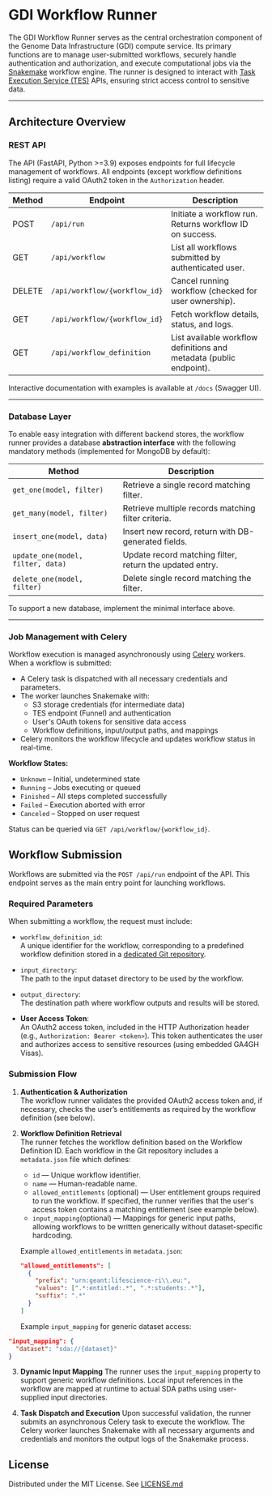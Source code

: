 # GDI Workflow Runner

The GDI Workflow Runner serves as the central orchestration component of the Genome Data Infrastructure (GDI) compute service. Its primary functions are to manage user-submitted workflows, securely handle authentication and authorization, and execute computational jobs via the [Snakemake](https://snakemake.readthedocs.io/) workflow engine. The runner is designed to interact with [Task Execution Service (TES)](https://github.com/ga4gh/task-execution-schemas) APIs, ensuring strict access control to sensitive data.

---

## Architecture Overview

### REST API

The API (FastAPI, Python >=3.9) exposes endpoints for full lifecycle management of workflows. All endpoints (except workflow definitions listing) require a valid OAuth2 token in the `Authorization` header.

| Method | Endpoint                           | Description                                                        |
|--------|------------------------------------|--------------------------------------------------------------------|
| POST   | `/api/run`                         | Initiate a workflow run. Returns workflow ID on success.           |
| GET    | `/api/workflow`                    | List all workflows submitted by authenticated user.                |
| DELETE | `/api/workflow/{workflow_id}`      | Cancel running workflow (checked for user ownership).              |
| GET    | `/api/workflow/{workflow_id}`      | Fetch workflow details, status, and logs.                          |
| GET    | `/api/workflow_definition`         | List available workflow definitions and metadata (public endpoint).|

Interactive documentation with examples is available at `/docs` (Swagger UI).

---

### Database Layer

To enable easy integration with different backend stores, the workflow runner provides a database **abstraction interface** with the following mandatory methods (implemented for MongoDB by default):

| Method                     | Description                                                       |
|----------------------------|-------------------------------------------------------------------|
| `get_one(model, filter)`   | Retrieve a single record matching filter.                         |
| `get_many(model, filter)`  | Retrieve multiple records matching filter criteria.                |
| `insert_one(model, data)`  | Insert new record, return with DB-generated fields.               |
| `update_one(model, filter, data)` | Update record matching filter, return the updated entry.   |
| `delete_one(model, filter)`| Delete single record matching the filter.                         |

To support a new database, implement the minimal interface above.

---


### Job Management with Celery

Workflow execution is managed asynchronously using [Celery](https://docs.celeryq.dev/) workers. When a workflow is submitted:

- A Celery task is dispatched with all necessary credentials and parameters.
- The worker launches Snakemake with:
  - S3 storage credentials (for intermediate data)
  - TES endpoint (Funnel) and authentication
  - User's OAuth tokens for sensitive data access
  - Workflow definitions, input/output paths, and mappings
- Celery monitors the workflow lifecycle and updates workflow status in real-time.

**Workflow States:**

- `Unknown`   – Initial, undetermined state
- `Running`   – Jobs executing or queued
- `Finished`  – All steps completed successfully
- `Failed`    – Execution aborted with error
- `Canceled`  – Stopped on user request

Status can be queried via `GET /api/workflow/{workflow_id}`.


## Workflow Submission

Workflows are submitted via the `POST /api/run` endpoint of the API. This endpoint serves as the main entry point for launching workflows.

### Required Parameters

When submitting a workflow, the request must include:

- `workflow_definition_id`:  
  A unique identifier for the workflow, corresponding to a predefined workflow definition stored in a [dedicated Git repository](https://github.com/KrKOo/snakemake-web-workflows).

- `input_directory`:  
  The path to the input dataset directory to be used by the workflow.

- `output_directory`:  
  The destination path where workflow outputs and results will be stored.

- **User Access Token**:  
  An OAuth2 access token, included in the HTTP Authorization header (e.g., `Authorization: Bearer <token>`). This token authenticates the user and authorizes access to sensitive resources (using embedded GA4GH Visas).

### Submission Flow

1. **Authentication & Authorization**  
   The workflow runner validates the provided OAuth2 access token and, if necessary, checks the user’s entitlements as required by the workflow definition (see below).

2. **Workflow Definition Retrieval**  
   The runner fetches the workflow definition based on the Workflow Definition ID. Each workflow in the Git repository includes a `metadata.json` file which defines:
   - `id` — Unique workflow identifier.
   - `name` — Human-readable name.
   - `allowed_entitlements` (optional) — User entitlement groups required to run the workflow. If specified, the runner verifies that the user's access token contains a matching entitlement (see example below).
   - `input_mapping`(optional) — Mappings for generic input paths, allowing workflows to be written generically without dataset-specific hardcoding.

   Example `allowed_entitlements` in `metadata.json`:
   ```json
   "allowed_entitlements": [
     {
       "prefix": "urn:geant:lifescience-ri\\.eu:",
       "values": [".*:entitled:.*", ".*:students:.*"],
       "suffix": ".*"
     }
   ]
   ```

   Example `input_mapping` for generic dataset access:

  ```json
  "input_mapping": {
    "dataset": "sda://{dataset}"
  }
  ```
3. **Dynamic Input Mapping**
The runner uses the `input_mapping` property to support generic workflow definitions. Local input references in the workflow are mapped at runtime to actual SDA paths using user-supplied input directories.


4. **Task Dispatch and Execution**
Upon successful validation, the runner submits an asynchronous Celery task to execute the workflow. The Celery worker launches Snakemake with all necessary arguments and credentials and monitors the output logs of the Snakemake process.


## License

Distributed under the MIT License. See [LICENSE.md](LICENSE.md)